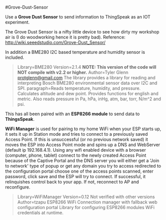 #Grove-Dust-Sensor

Use a **Grove Dust Sensor** to send information to ThingSpeak as an IOT experiment.

The Grove Dust Sensor is a nifty little device to see how dirty my workshop air is (I do woodworking hence it is pretty bad).
Reference:  http://wiki.seeedstudio.com/Grove-Dust_Sensor/

In addition a BME280 I2C based temperature and humidity sensor is included.
> Library=BME280
> Version=2.1.4  **NOTE: This version of the code will NOT compile with v2.2 or higher.**
> Author=Tyler Glenn <protglenn@gmail.com>
> The library provides a library for reading and interpreting Bosch BME280 environmental sensor data over I2C and SPI.
> paragraph=Reads temperature, humidity, and pressure. Calculates altitude and dew point. Provides functions for english and metric. 
> Also reads pressure in Pa, hPa, inHg, atm, bar, torr, N/m^2 and psi.

This has all been paired with an **ESP8266 module** to send data to **ThingsSpeak**.

**WiFi Manager** is used for pairing to my home WiFi when your ESP starts up, it sets it up in Station mode and tries to connect
to a previously saved Access Point. If this is unsuccessful (or no previous network saved) it moves the ESP into Access Point
mode and spins up a DNS and WebServer (default ip 192.168.4.1).
Using any wifi enabled device with a browser (computer, phone, tablet) connect to the newly created Access Point
because of the Captive Portal and the DNS server you will either get a 'Join to network' type of popup or get 
any domain you try to access redirected to the configuration portal choose one of the access points scanned, enter password, 
click save and the ESP will try to connect. If successful, it relinquishes control back to your app. 
If not, reconnect to AP and reconfigure.
> Library=WiFiManager
> Version=0.12	Not verified with other versions
> Author=tzapu
> ESP8266 WiFi Connection manager with fallback web configuration portal
> Library for configuring ESP8266 modules WiFi credentials at runtime.
